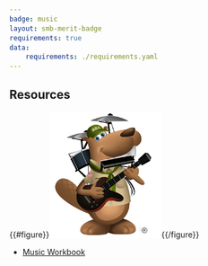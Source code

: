 ```yaml
---
badge: music
layout: smb-merit-badge
requirements: true
data:
    requirements: ./requirements.yaml
---
```


## Resources

{{#figure}}<img src="music-bucky.jpg" class="W(100%)" />{{/figure}}
* [Music Workbook](music-workbook.pdf)

